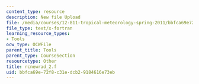 ```yaml
---
content_type: resource
description: New file Upload
file: /media/courses/12-811-tropical-meteorology-spring-2011/bbfca69e72f8c31edcb29184616e73eb_rcnewrad_2.f
file_type: text/x-fortran
learning_resource_types:
- Tools
ocw_type: OCWFile
parent_title: Tools
parent_type: CourseSection
resourcetype: Other
title: rcnewrad_2.f
uid: bbfca69e-72f8-c31e-dcb2-9184616e73eb
---
```

